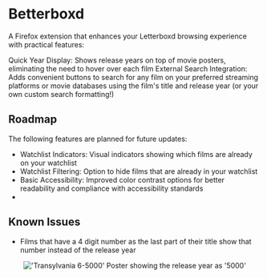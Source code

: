 # Betterboxd
A Firefox extension that enhances your Letterboxd browsing experience with practical features:

Quick Year Display: Shows release years on top of movie posters, eliminating the need to hover over each film
External Search Integration: Adds convenient buttons to search for any film on your preferred streaming platforms or movie databases using the film's title and release year (or your own custom search formatting!)

## Roadmap
The following features are planned for future updates:

- Watchlist Indicators: Visual indicators showing which films are already on your watchlist
- Watchlist Filtering: Option to hide films that are already in your watchlist
- Basic Accessibility: Improved color contrast options for better readability and compliance with accessibility standards
- 
## Known Issues
- Films that have a 4 digit number as the last part of their title show that number instead of the release year

<p align="center">
  <img src="https://github.com/user-attachments/assets/4d0821bf-089b-417b-b866-bce28826cc7b" alt="'Transylvania 6-5000' Poster showing the release year as '5000'">
</p>
